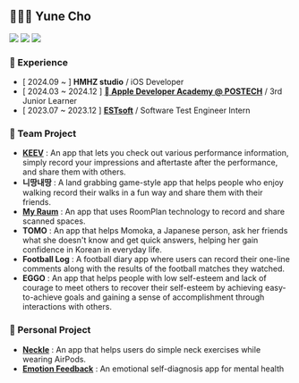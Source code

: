 ## 👨🏻‍💻 Yune Cho

<a href="https://www.linkedin.com/in/yune-cho-2bbbb9225" target="_blank"><img src="https://img.shields.io/badge/LinkedIn-0A66C2?style=for-the-badge&logo=LinkedIn&logoColor=white"/></a>
<a href="https://picturehouse.github.io" target="_blank"><img src="https://img.shields.io/badge/GitHub Page-181717?style=for-the-badge&logo=GitHub&logoColor=white"/></a>
<a href="https://blog.naver.com/picture_house" target="_blank"><img src="https://img.shields.io/badge/Naver Blog-03C75A?style=for-the-badge&logo=Naver&logoColor=white"/></a>

### 💬 Experience

- [ 2024.09 ~ ] **HMHZ studio** / iOS Developer
- [ 2024.03 ~ 2024.12 ] **[ Apple Developer Academy @ POSTECH](https://developeracademy.postech.ac.kr/)** / 3rd Junior Learner
- [ 2023.07 ~ 2023.12 ] **[ESTsoft](https://estsoft.ai/)** / Software Test Engineer Intern

### 📂 Team Project

- **[KEEV](https://apps.apple.com/kr/app/keev/id6738935591)** : An app that lets you check out various performance information, simply record your impressions and aftertaste after the performance, and share them with others.
- **니땅내땅** : A land grabbing game-style app that helps people who enjoy walking record their walks in a fun way and share them with their friends.
- **[My Raum](https://apps.apple.com/kr/app/my-raum/id6504674031)** : An app that uses RoomPlan technology to record and share scanned spaces.
- **TOMO** : An app that helps Momoka, a Japanese person, ask her friends what she doesn't know and get quick answers, helping her gain confidence in Korean in everyday life.
- **Football Log** : A football diary app where users can record their one-line comments along with the results of the football matches they watched.
- **EGGO** : An app that helps people with low self-esteem and lack of courage to meet others to recover their self-esteem by achieving easy-to-achieve goals and gaining a sense of accomplishment through interactions with others.

### 📂 Personal Project

- **[Neckle](https://apps.apple.com/kr/app/neckle/id6742444201)** : An app that helps users do simple neck exercises while wearing AirPods.
- **[Emotion Feedback](https://apps.apple.com/kr/app/emotion-feedback/id6480441483)** : An emotional self-diagnosis app for mental health
